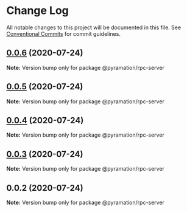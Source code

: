 # Change Log

All notable changes to this project will be documented in this file.
See [Conventional Commits](https://conventionalcommits.org) for commit guidelines.

## [0.0.6](https://github.com/pyramation/crypto/compare/@pyramation/rpc-server@0.0.5...@pyramation/rpc-server@0.0.6) (2020-07-24)

**Note:** Version bump only for package @pyramation/rpc-server





## [0.0.5](https://github.com/pyramation/crypto/compare/@pyramation/rpc-server@0.0.4...@pyramation/rpc-server@0.0.5) (2020-07-24)

**Note:** Version bump only for package @pyramation/rpc-server





## [0.0.4](https://github.com/pyramation/crypto/compare/@pyramation/rpc-server@0.0.3...@pyramation/rpc-server@0.0.4) (2020-07-24)

**Note:** Version bump only for package @pyramation/rpc-server





## [0.0.3](https://github.com/pyramation/crypto/compare/@pyramation/rpc-server@0.0.2...@pyramation/rpc-server@0.0.3) (2020-07-24)

**Note:** Version bump only for package @pyramation/rpc-server





## 0.0.2 (2020-07-24)

**Note:** Version bump only for package @pyramation/rpc-server
